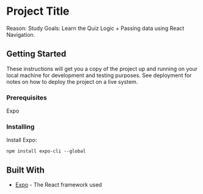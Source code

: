 # Project Title

Reason: Study
Goals: Learn the Quiz Logic + Passing data using React Navigation.

## Getting Started

These instructions will get you a copy of the project up and running on your local machine for development and testing purposes. See deployment for notes on how to deploy the project on a live system.

### Prerequisites

Expo

### Installing

Install Expo:

```
npm install expo-cli --global
```

## Built With

* [Expo](http://https://expo.io/learn) - The React framework used




